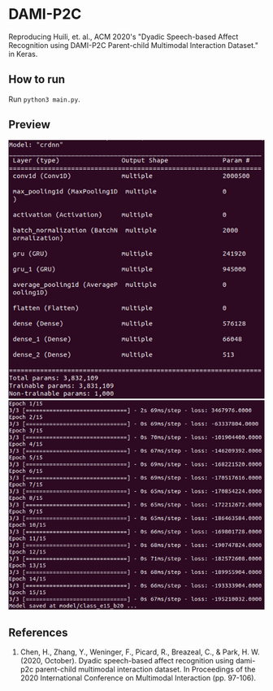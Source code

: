 # DAMI-P2C
Reproducing Huili, et. al., ACM 2020's "Dyadic Speech-based Affect Recognition using DAMI-P2C Parent-child Multimodal Interaction Dataset." in Keras.

## How to run
Run `python3 main.py`.

## Preview
![result](https://github.com/ybkim95/DAMI-P2C/blob/main/img/result.png)
![result](https://github.com/ybkim95/DAMI-P2C/blob/main/img/result1.png)

## References
1. Chen, H., Zhang, Y., Weninger, F., Picard, R., Breazeal, C., & Park, H. W. (2020, October). Dyadic speech-based affect recognition using dami-p2c parent-child multimodal interaction dataset. In Proceedings of the 2020 International Conference on Multimodal Interaction (pp. 97-106).
